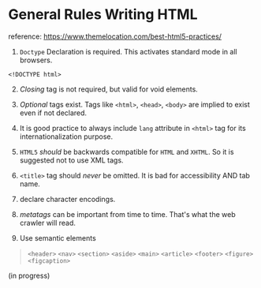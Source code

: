 # General Rules Writing HTML

reference: https://www.themelocation.com/best-html5-practices/

1) `Doctype` Declaration is required. This activates standard mode in all browsers.
```HTML5
<!DOCTYPE html>
```
2) *Closing* tag is not required, but valid for void elements.

3) *Optional* tags exist. Tags like `<html>`, `<head>`, `<body>` are implied to exist even if not declared.

4) It is good practice to always include `lang` attribute in `<html>` tag for its internationalization purpose.

5) `HTML5` *should* be backwards compatible for `HTML` and `XHTML`. So it is suggested not to use XML tags.

6) `<title>` tag should *never* be omitted. It is bad for accessibility AND tab name.

7) declare character encodings.

8) *metatags* can be important from time to time. That's what the web crawler will read.

9) Use semantic elements

>`<header>`
`<nav>`
`<section>`
`<aside>`
`<main>`
`<article>`
`<footer>`
`<figure>`
`<figcaption>`

(in progress)
